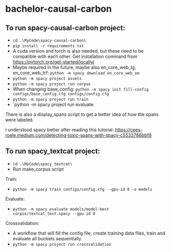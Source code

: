 # bachelor-causal-carbon

## To run spacy-causal-carbon project:

* `cd .\MyCode\spacy-causal-carbon\`
* `pip install -r requirements.txt`
* A cuda version and torch is also needed, but these need to be compatible with each other. Get installation command from https://pytorch.org/get-started/locally/
* Maybe required in the future, maybe also en_core_web_lg, en_core_web_trf: `python -m spacy download en_core_web_sm`
* `python -m spacy project assets`
* `python -m spacy project run corpus`
* When changing base_config: `python -m spacy init fill-config configs/base_config.cfg configs/config.cfg`
* `python -m spacy project run train`
* `python -m spacy project run evaluate

There is also a display_spans script to get a better idea of how the spans were labeled.

I understood spacy better after reading this tutorial: https://cees-roele.medium.com/detecting-toxic-spans-with-spacy-c5533786bbf8


## To run spacy_textcat project:

* `cd .\MyCode\spacy_textcat\`
* Run make_corpus script

Train:
* `python -m spacy train configs/config.cfg --gpu-id 0 -o models`

Evaluate:
* `python -m spacy evaluate models/model-best corpus/textcat_test.spacy --gpu-id 0`

Crossvalidation:
* A workflow that will fill the config file, create training data files, train and evaluate all buckets sequentially
* `python -m spacy project run crossvalidation`